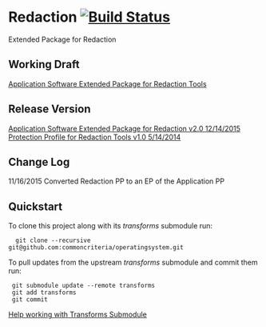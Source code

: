 Redaction [![Build Status](https://jenkins-criteria.rhcloud.com/buildStatus/icon?job=protection-profiles/redaction)](https://jenkins-criteria.rhcloud.com/job/protection-profiles/job/redaction/)
===========

Extended Package for Redaction

## Working Draft
[Application Software Extended Package for Redaction Tools](http://common-criteria.rhcloud.com/redaction/output/redaction-release.html)

## Release Version
[Application Software Extended Package for Redaction v2.0 12/14/2015](https://www.niap-ccevs.org/pp/PP_APP_RED_EP_V2.0/)<br/>
[Protection Profile for Redaction Tools v1.0 5/14/2014](https://www.niap-ccevs.org/pp/PP_REDACTION_v1.0/)

## Change Log
11/16/2015 Converted Redaction PP to an EP of the Application PP

## Quickstart
To clone this project along with its _transforms_ submodule run:

````
  git clone --recursive git@github.com:commoncriteria/operatingsystem.git
````
To pull updates from the upstream _transforms_ submodule and commit them run:
````
 git submodule update --remote transforms
 git add transforms
 git commit
````

[Help working with Transforms Submodule](https://github.com/commoncriteria/transforms/wiki/Working-with-Transforms-as-a-Submodule)
